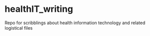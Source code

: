 healthIT_writing
================

Repo for scribblings about health information technology and related logistical files
